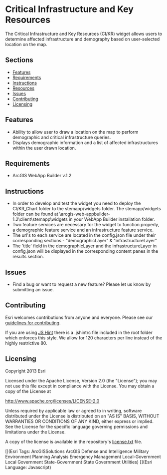 # Critical Infrastructure and Key Resources
The Critical Infrastructure and Key Resources (CI/KR) widget allows users to determine affected infrastructure and demography based on user-selected location on the map.

## Sections

* [Features](#features)
* [Requirements](#requirements)
* [Instructions](#instructions)
* [Resources](#resources)
* [Issues](#issues)
* [Contributing](#contributing)
* [Licensing](#licensing)

## Features
* Ability to allow user to draw a location on the map to perform demographic and critical infrastructure queries.
* Displays demographic information and a list of affected infrastructures within the user drawn location.

## Requirements
* ArcGIS WebApp Builder v.1.2

## Instructions
* In order to develop and test the widget you need to deploy the CI/KR_Chart folder to the stemapp/widgets folder.  The stemapp/widgets folder can be found
at \arcgis-web-appbuilder-1.2\client\stemapp\widgets in your WebApp Builder installation folder.
* Two feature services are necessary for the widget to function properly, a demographic feature service and an infrastructure feature service.
* The url's to each service are located in the config.json file under their corresponding sections - "demographicLayer" & "infrastructureLayer"
* The 'title' field in the demographicLayer and the infrastructureLayer in config.json will be displayed in the corresponding content panes in the results section.

## Issues
* Find a bug or want to request a new feature?  Please let us know by submitting an issue.

## Contributing

Esri welcomes contributions from anyone and everyone. Please see our [guidelines for contributing](https://github.com/esri/contributing).

If you are using [JS Hint](http://http://www.jshint.com/) there is a .jshintrc file included in the root folder which enforces this style.
We allow for 120 characters per line instead of the highly restrictive 80.

## Licensing
Copyright 2013 Esri

Licensed under the Apache License, Version 2.0 (the "License");
you may not use this file except in compliance with the License.
You may obtain a copy of the License at

   http://www.apache.org/licenses/LICENSE-2.0

Unless required by applicable law or agreed to in writing, software
distributed under the License is distributed on an "AS IS" BASIS,
WITHOUT WARRANTIES OR CONDITIONS OF ANY KIND, either express or implied.
See the License for the specific language governing permissions and
limitations under the License.

A copy of the license is available in the repository's
[license.txt](license.txt) file.

[](Esri Tags: ArcGISSolutions ArcGIS Defense and Intelligence Military Environment Planning Analysis Emergency Management Local-Government Local Government State-Government State Government Utilities)
[](Esri Language: Javascript)
